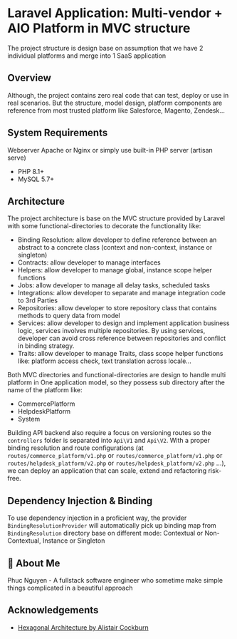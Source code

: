 
# Laravel Application: Multi-vendor + AIO Platform in MVC structure

The project structure is design base on assumption that we have 2 individual platforms and merge into 1 SaaS application

## Overview

Although, the project contains zero real code that can test, deploy or use in real scenarios. But the structure, model design, platform components are reference from most trusted platform like Salesforce, Magento, Zendesk...

## System Requirements

Webserver Apache or Nginx or simply use built-in PHP server (artisan serve)
- PHP 8.1+
- MySQL 5.7+


## Architecture

The project architecture is base on the MVC structure provided by Laravel with some functional-directories to decorate the functionality like:
- Binding Resolution: allow developer to define reference between an abstract to a concrete class (context and non-context, instance or singleton)
- Contracts: allow developer to manage interfaces
- Helpers: allow developer to manage global, instance scope helper functions
- Jobs: allow developer to manage all delay tasks, scheduled tasks
- Integrations: allow developer to separate and manage integration code to 3rd Parties
- Repositories: allow developer to store repository class that contains methods to query data from model
- Services: allow developer to design and implement application business logic, services involves multiple repositories. By using services, developer can avoid cross reference between repositories and conflict in binding strategy.
- Traits: allow developer to manage Traits, class scope helper functions like: platform access check, text translation across locale...

Both MVC directories and functional-directories are design to handle multi platform in One application model, so they possess sub directory after the name of the platform like:
- CommercePlatform
- HelpdeskPlatform
- System

Building API backend also require a focus on versioning routes so the `controllers` folder is separated into `Api\V1` and `Api\V2`.
With a proper binding resolution and route configurations (at `routes/commerce_platform/v1.php` or `routes/commerce_platform/v1.php` or `routes/helpdesk_platform/v2.php` or `routes/helpdesk_platform/v2.php` ...), we can deploy an application that can scale, extend and refactoring risk-free.


## Dependency Injection & Binding

To use dependency injection in a proficient way, the provider `BindingResolutionProvider` will automatically pick up binding map from `BindingResolution` directory base on different mode: Contextual or Non-Contextual, Instance or Singleton

## 🚀 About Me
Phuc Nguyen - A fullstack software engineer who sometime make simple things complicated in a beautiful approach

## Acknowledgements
- [Hexagonal Architecture by Alistair Cockburn](https://alistair.cockburn.us/hexagonal-architecture/)
